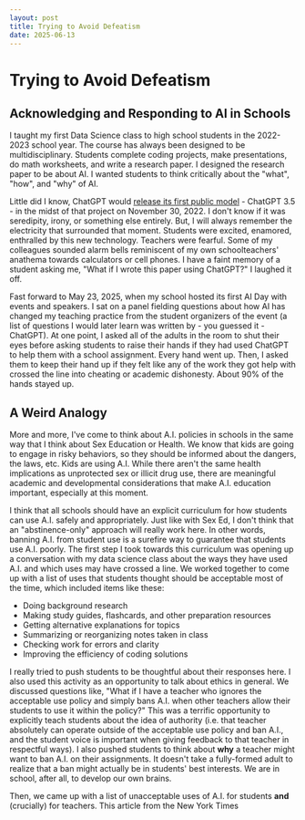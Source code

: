```yaml
---
layout: post
title: Trying to Avoid Defeatism
date: 2025-06-13
---
```


# Trying to Avoid Defeatism
## Acknowledging and Responding to AI in Schools

I taught my first Data Science class to high school students in the 2022-2023 school year.  The course has always been designed to be multidisciplinary.  Students complete coding projects, make presentations, do math worksheets, and write a research paper.  I designed the research paper to be about AI.  I wanted students to think critically about the "what", "how", and "why" of AI.  

Little did I know, ChatGPT would [release its first public model](https://www.forbes.com/sites/bernardmarr/2023/05/19/a-short-history-of-chatgpt-how-we-got-to-where-we-are-today/) - ChatGPT 3.5 - in the midst of that project on November 30, 2022.  I don't know if it was seredipity, irony, or something else entirely.  But, I will always remember the electricity that surrounded that moment.  Students were excited, enamored, enthralled by this new technology.  Teachers were fearful.  Some of my colleagues sounded alarm bells reminiscent of my own schoolteachers' anathema towards calculators or cell phones.  I have a faint memory of a student asking me, "What if I wrote this paper using ChatGPT?" I laughed it off.  

Fast forward to May 23, 2025, when my school hosted its first AI Day with events and speakers.  I sat on a panel fielding questions about how AI has changed my teaching practice from the student organizers of the event (a list of questions I would later learn was written by - you guessed it - ChatGPT).  At one point, I asked all of the adults in the room to shut their eyes before asking students to raise their hands if they had used ChatGPT to help them with a school assignment.  Every hand went up.  Then, I asked them to keep their hand up if they felt like any of the work they got help with crossed the line into cheating or academic dishonesty.  About 90% of the hands stayed up.  

## A Weird Analogy

More and more, I've come to think about A.I. policies in schools in the same way that I think about Sex Education or Health.  We know that kids are going to engage in risky behaviors, so they should be informed about the dangers, the laws, etc.  Kids are using A.I. While there aren't the same health implications as unprotected sex or illicit drug use, there are meaningful academic and developmental considerations that make A.I. education important, especially at this moment.  

I think that all schools should have an explicit curriculum for how students can use A.I. safely and appropriately.  Just like with Sex Ed, I don't think that an "abstinence-only" approach will really work here.  In other words, banning A.I. from student use is a surefire way to guarantee that students use A.I. poorly.  The first step I took towards this curriculum was opening up a conversation with my data science class about the ways they have used A.I. and which uses may have crossed a line.  We worked together to come up with a list of uses that students thought should be acceptable most of the time, which included items like these:

- Doing background research
- Making study guides, flashcards, and other preparation resources
- Getting alternative explanations for topics
- Summarizing or reorganizing notes taken in class
- Checking work for errors and clarity
- Improving the efficiency of coding solutions

I really tried to push students to be thoughtful about their responses here.  I also used this activity as an opportunity to talk about ethics in general.  We discussed questions like, "What if I have a teacher who ignores the acceptable use policy and simply bans A.I. when other teachers allow their students to use it within the policy?" This was a terrific opportunity to explicitly teach students about the idea of authority (i.e. that teacher absolutely can operate outside of the acceptable use policy and ban A.I., and the student voice is important when giving feedback to that teacher in respectful ways).  I also pushed students to think about **why** a teacher might want to ban A.I. on their assignments.  It doesn't take a fully-formed adult to realize that a ban might actually be in students' best interests.  We are in school, after all, to develop our own brains.  

Then, we came up with a list of unacceptable uses of A.I. for students **and** (crucially) for teachers.  This article from the New York Times 
